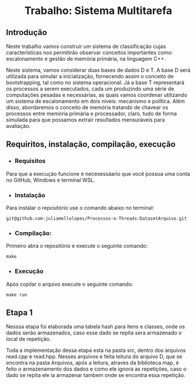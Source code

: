 <h1 align="center">Trabalho: Sistema Multitarefa</h1>

## Introdução

<p>Neste trabalho vamos construir um sistema de classificação cujas características nos permitirão observar conceitos importantes como: escalonamento e gestão de memória primária, na linguagem C++. 

Neste sistema, vamos considerar duas bases de dados D e T. A base D será utilizada para simular a inicialização, fornecendo assim o conceito de bootstrapping, tal como no sistema operacional. Já a base T representará os processos a serem executados, cada um produzindo uma série de computações pesadas e necessárias, as quais vamos coordenar utilizando um sistema de escalonamento em dois níveis: mecanismo e política. Além disso, abordaremos o conceito de memória tratando de chavear os processos entre memória primária e processador, claro, tudo de forma simulada para que possamos extrair resultados mensuráveis para avaliação.<p/>

## Requiritos, instalação, compilação, execução

* ### Requisitos
<p>Para que a execução funcione é necesessáario que você possua uma conta no GitHub, Windows e terminal WSL.<p\>

* ### Instalação
<p>Para instalar o repositório use o comando abaixo no terminal:<p\>
    
    git@github.com:juliamellolopes/Processos-e-Threads-DatasetArquivo.git

* ### Compilação:
<p>Primeiro abra o repositório e execute o seguinte comando:<p\>

    make
    
* ### Execução
<p>Após copilar o arquivo execute o seguinte comando:<p\>

    make run 

## Etapa 1

<p>Nesssa etapa foi elaborada uma tabela hash para itens e classes, onde os dados serão armazenados, caso esse dado se repita sera armazenado o local de repetição.

Toda a implementação dessa etapa esta na pasta src, dentro dos arquivos read.cpp e read.hpp. Nesses arquivos e feita leitura do arquivo D, que se encontra na pasta Arquivos, após a leitura, atraves da biblioteca map, é feito o armazenamento dos dados e como ele ignora as repetições, caso o dado se repita ele ia armazenar tambem onde se encontra essa repetição.

